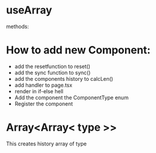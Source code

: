 # useArray

methods:

# How to add new Component:

- add the resetfunction to reset()
- add the sync function to sync()
- add the components history to calcLen()
- add handler to page.tsx
- render in if-else hell
- Add the component the ComponentType enum
- Register the component

# Array<Array< type >>

This creates history array of type

